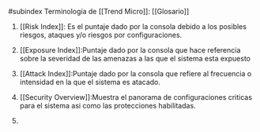 #subindex 
Terminología de [[Trend Micro]]:
[[Glosario]]

1. [[Risk Index]]: Es el puntaje dado por la consola debido a los posibles riesgos, ataques y/o riesgos por configuraciones.

2. [[Exposure Index]]:Puntaje dado por la consola que hace referencia sobre la severidad de las amenazas a las que el sistema esta expuesto

3. [[Attack Index]]:Puntaje dado por la consola que refiere al frecuencia o intensidad en la que el sistema es atacado.
4. [[Security Overview]]:Muestra el panorama de configuraciones criticas para el sistema asi como las protecciones habilitadas.
5. 